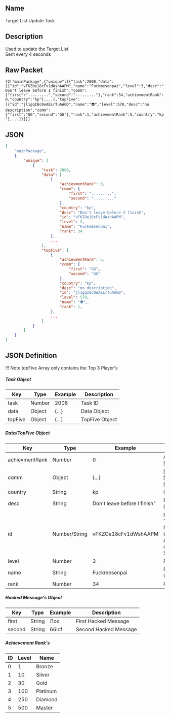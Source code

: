 ## Name

Target List Update Task

## Description

Used to update the Target List<br>
Sent every 4 seconds


## Raw Packet

`42["mainPackage",{"unique":[{"task":2008,"data":[{"id":"vFKZOe18cFv1dWshAAPM","name":"Fuckmesenpai","level":3,"desc":"Don't leave before I finish","comm":{"first":".........","second":"........."},"rank":34,"achievmentRank":0,"country":"kp"},...],"topFive":[{"id":"jl1gqI8c0eAELrTuAAGD","name":"👽","level":570,"desc":"no description","comm":{"first":"GG","second":"GG"},"rank":1,"achievmentRank":5,"country":"kp"},...]}]}]`

## JSON

``` json
[
    "mainPackage",
    {
        "unique": [
            {
                "task": 2008,
                "data": [
                    {
                        "achievmentRank": 0,
                        "comm": {
                            "first": ".........",
                            "second": "........."
                        },
                        "country": "kp",
                        "desc": "Don't leave before I finish",
                        "id": "vFKZOe18cFv1dWshAAPM",
                        "level": 3,
                        "name": "Fuckmesenpai",
                        "rank": 34
                    },
                    ...
                ],
                "topFive": [
                    {
                        "achievmentRank": 5,
                        "comm": {
                            "first": "GG",
                            "second": "GG"
                        },
                        "country": "kp",
                        "desc": "no description",
                        "id": "jl1gqI8c0eAELrTuAAGD",
                        "level": 570,
                        "name": "👽",
                        "rank": 1,
                    },
                    ...
                ]
            }
        ]
    }
]
```

## JSON Definition

!!! Note
    topFive Array only contains the Top 3 Player's

##### Task Object
| Key     | Type   | Example | Description    |
|---------|--------|---------|----------------|
| task    | Number | 2008    | Task ID        |
| data    | Object | {...}   | Data Object    |
| topFive | Object | {...]   | TopFive Object |

##### Data/TopFive Object

| Key            | Type          | Example                      | Description                                                             |
|----------------|---------------|------------------------------|-------------------------------------------------------------------------|
| achievmentRank | Number        | 0                            | [Achievement Rank ID](#achievement-ranks)                               |
| comm           | Object        | {...}                        | [Hacked Message's Object](#hacked-messages-object)                      |
| country        | String        | kp                           | Country                                                                 |
| desc           | String        | Don't leave before I finish" | Player Description                                                      |
| id             | Number/String | vFKZOe18cFv1dWshAAPM         | Player ID<br>Type is a Number if the Player is a Bot otherwise a String |
| level          | Number        | 3                            | Player Level                                                            |
| name           | String        | Fuckmesenpai                 | Player Username                                                         |
| rank           | Number        | 34                           | Rank                                                                    |

##### Hacked Message's Object
| Key            | Type   | Example        | Description           |
|----------------|--------|----------------|-----------------------|
| first          | String | Лох            | First Hacked Message  |
| second         | String | 66lcf          | Second Hacked Message |

##### Achievement Rank's
| ID | Level | Name     |
|----|-------|----------|
| 0  | 1     | Bronze   |
| 1  | 10    | Silver   |
| 2  | 30    | Gold     |
| 3  | 100   | Platinum |
| 4  | 250   | Diamond  |
| 5  | 500   | Master   |